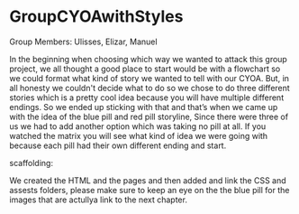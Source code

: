 # GroupCYOAwithStyles

Group Members: Ulisses, Elizar, Manuel 

In the beginning when choosing which way we wanted to attack this group project, we all thought a good place to start would be with a flowchart so we could format what kind of story we wanted to tell with our CYOA. But, in all honesty we couldn't decide what to do so we chose to do three different stories which is a pretty cool idea because you will have multiple different endings. So we ended up sticking with that and that’s when we came up with the idea of the blue pill and red pill storyline, Since there were three of us we had to add another option which was taking no pill at all. If you watched the matrix you will see what kind of idea we were going with because each pill had their own different ending and start.

scaffolding:

We created the HTML and the pages and then added and link the CSS and assests folders, please make sure to keep an eye on the the blue pill for the images that are actullya link to the next chapter.
